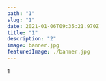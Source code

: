 ```yaml
---
path: "1"
slug: "1"
date: 2021-01-06T09:35:21.970Z
title: "1"
description: "2"
image: banner.jpg
featuredImage: ./banner.jpg
---
```

1